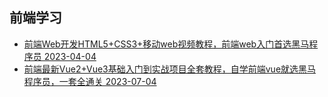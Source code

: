 ## 前端学习

- [前端Web开发HTML5+CSS3+移动web视频教程，前端web入门首选黑马程序员 2023-04-04](https://www.bilibili.com/video/BV1kM4y127Li?p=1&vd_source=e9ff78178dbc7c0aeb5a3435033a2b40)
- [前端最新Vue2+Vue3基础入门到实战项目全套教程，自学前端vue就选黑马程序员，一套全通关 2023-07-04](https://www.bilibili.com/video/BV1HV4y1a7n4?p=1&vd_source=e9ff78178dbc7c0aeb5a3435033a2b40)


